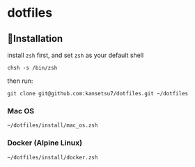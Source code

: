 # dotfiles

## 🔧Installation

install `zsh` first, and set `zsh` as your default shell

`chsh -s /bin/zsh`

then run:

`git clone git@github.com:kansetsu7/dotfiles.git ~/dotfiles`

### Mac OS

`~/dotfiles/install/mac_os.zsh`

### Docker (Alpine Linux)

`~/dotfiles/install/docker.zsh`

